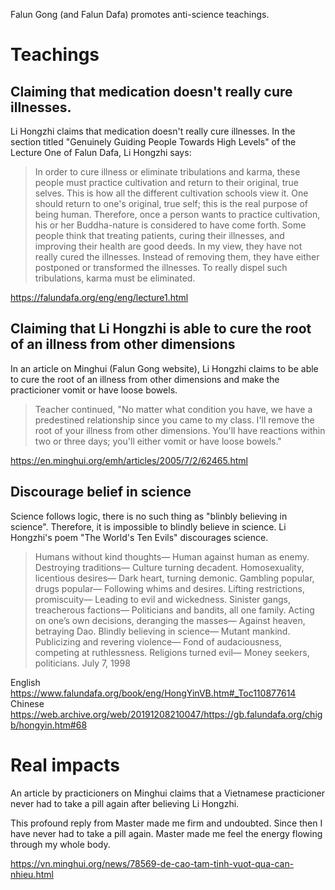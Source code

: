Falun Gong (and Falun Dafa) promotes anti-science teachings.

# Teachings
## Claiming that medication doesn't really cure illnesses.
Li Hongzhi claims that medication doesn't really cure illnesses. In the section titled "Genuinely Guiding People Towards High Levels" of the Lecture One of Falun Dafa, Li Hongzhi says:

> In order to cure illness or eliminate tribulations and karma, these people must practice cultivation and return to their original, true selves. This is how all the different cultivation schools view it. One should return to one's original, true self; this is the real purpose of being human. Therefore, once a person wants to practice cultivation, his or her Buddha-nature is considered to have come forth.
>Some people think that treating patients, curing their illnesses, and improving their health are good deeds. In my view, they have not really cured the illnesses. Instead of removing them, they have either postponed or transformed the illnesses. To really dispel such tribulations, karma must be eliminated.

https://falundafa.org/eng/eng/lecture1.html

## Claiming that Li Hongzhi is able to cure the root of an illness from other dimensions
In an article on Minghui (Falun Gong website), Li Hongzhi claims to be able to cure the root of an illness from other dimensions and make the practicioner vomit or have loose bowels.

> Teacher continued, "No matter what condition you have, we have a predestined relationship since you came to my class. I'll remove the root of your illness from other dimensions. You'll have reactions within two or three days; you'll either vomit or have loose bowels."

https://en.minghui.org/emh/articles/2005/7/2/62465.html

## Discourage belief in science
Science follows logic, there is no such thing as "blinbly believing in science". Therefore, it is impossible to blindly believe in science. Li Hongzhi's poem "The World's Ten Evils" discourages science.

>Humans without kind thoughts— Human against human as enemy. 
>Destroying traditions— Culture turning decadent. 
>Homosexuality, licentious desires— Dark heart, turning demonic. 
>Gambling popular, drugs popular— Following whims and desires. 
>Lifting restrictions, promiscuity— Leading to evil and wickedness. 
>Sinister gangs, treacherous factions— Politicians and bandits, all one family. 
>Acting on one’s own decisions, deranging the masses— Against heaven, betraying Dao. 
>Blindly believing in science— Mutant mankind. 
>Publicizing and revering violence— Fond of audaciousness, competing at ruthlessness. 
>Religions turned evil— Money seekers, politicians. 
>July 7, 1998

English https://www.falundafa.org/book/eng/HongYinVB.htm#_Toc110877614
Chinese https://web.archive.org/web/20191208210047/https://gb.falundafa.org/chigb/hongyin.htm#68

# Real impacts

An article by practicioners on Minghui claims that a Vietnamese practicioner never had to take a pill again after believing Li Hongzhi.

This profound reply from Master made me firm and undoubted. Since then I have never had to take a pill again. Master made me feel the energy flowing through my whole body.

https://vn.minghui.org/news/78569-de-cao-tam-tinh-vuot-qua-can-nhieu.html
